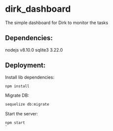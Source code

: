 # dirk_dashboard
The simple dashboard for Dirk to monitor the tasks

## Dependencies:
nodejs v8.10.0
sqlite3 3.22.0

## Deployment:

Install lib dependencies:

```sh
npm install
```


Migrate DB:

```sh
sequelize db:migrate
```


Start the server:

```sh
npm start
`
```

